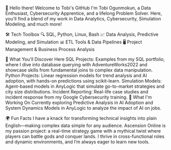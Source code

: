 👋 Hello there! Welcome to Tobi's GitHub
I'm Tobi Ogunmokun, a Data Enthusiast, Cybersecurity Apprentice, and a lifelong Problem Solver. Here, you'll find a blend of my work in Data Analytics, Cybersecurity, Simulation Modeling, and much more!

🛠 Tech Toolbox
🔍 SQL, Python, Linux, Bash
📈 Data Analysis, Predictive Modeling, and Simulation
📊 ETL Tools & Data Pipelines
🖥 Project Management & Business Process Analysis

🧩 What You'll Discover Here
SQL Projects: Examples from my SQL portfolio, where I dive into database querying with AdventureWorks2022 and showcase skills from fundamental joins to complex data manipulation.
Python Projects: Linear regression models for trend analysis and AI adoption, with hands-on predictions using scikit-learn.
Simulation Models: Agent-based models in AnyLogic that simulate go-to-market strategies and city size distributions.
Incident Reporting: Real-life case studies and incident response from my Google Cybersecurity training.
🌱 What I'm Working On
Currently exploring Predictive Analysis in AI Adoption and System Dynamics Models in AnyLogic to analyze the impact of AI on jobs.

🌍 Fun Facts
I have a knack for transforming technical insights into plain English—making complex data simple for any audience.
Ascension Online is my passion project: a real-time strategy game with a mythical twist where players can battle gods and conquer lands.
I thrive in cross-functional roles and dynamic environments, and I’m always eager to learn new tools.
